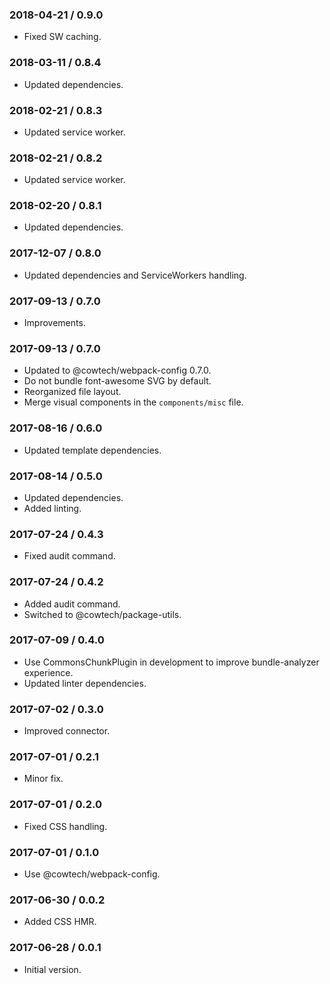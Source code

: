 ### 2018-04-21 / 0.9.0

* Fixed SW caching.

### 2018-03-11 / 0.8.4

* Updated dependencies.

### 2018-02-21 / 0.8.3

* Updated service worker.

### 2018-02-21 / 0.8.2

* Updated service worker.

### 2018-02-20 / 0.8.1

* Updated dependencies.

### 2017-12-07 / 0.8.0

* Updated dependencies and ServiceWorkers handling.

### 2017-09-13 / 0.7.0

* Improvements.

### 2017-09-13 / 0.7.0

* Updated to @cowtech/webpack-config 0.7.0.
* Do not bundle font-awesome SVG by default.
* Reorganized file layout.
* Merge visual components in the `components/misc` file.

### 2017-08-16 / 0.6.0

* Updated template dependencies.

### 2017-08-14 / 0.5.0

* Updated dependencies.
* Added linting.

### 2017-07-24 / 0.4.3

* Fixed audit command.

### 2017-07-24 / 0.4.2

* Added audit command.
* Switched to @cowtech/package-utils.

### 2017-07-09 / 0.4.0

* Use CommonsChunkPlugin in development to improve bundle-analyzer experience.
* Updated linter dependencies.

### 2017-07-02 / 0.3.0

* Improved connector.

### 2017-07-01 / 0.2.1

* Minor fix.

### 2017-07-01 / 0.2.0

* Fixed CSS handling.

### 2017-07-01 / 0.1.0

* Use @cowtech/webpack-config.

### 2017-06-30 / 0.0.2

* Added CSS HMR.

### 2017-06-28 / 0.0.1

* Initial version.
